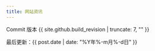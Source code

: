 ```yaml
---
title: 网站资讯
---
```

Commit 版本 {{ site.github.build_revision | truncate: 7, "" }}

最后更新：{{ post.date | date: "%Y年%-m月%-d日" }}
